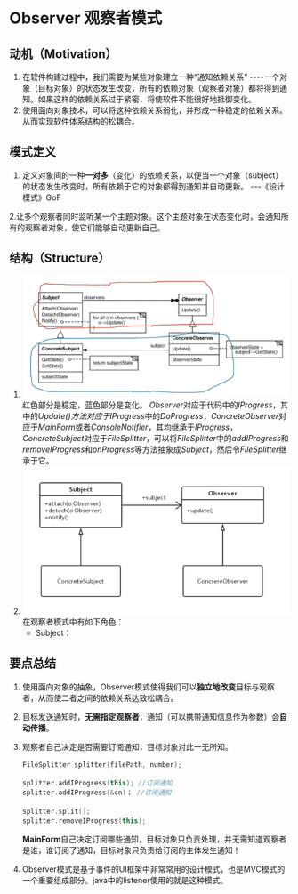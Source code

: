 # Observer 观察者模式

## 动机（Motivation）

1. 在软件构建过程中，我们需要为某些对象建立一种“通知依赖关系” ----一个对象（目标对象）的状态发生改变，所有的依赖对象（观察者对象）都将得到通知。如果这样的依赖关系过于紧密，将使软件不能很好地抵御变化。
2. 使用面向对象技术，可以将这种依赖关系弱化，并形成一种稳定的依赖关系。从而实现软件体系结构的松耦合。

## 模式定义

1. 定义对象间的一种**一对多**（变化）的依赖关系，以便当一个对象（subject）的状态发生改变时，所有依赖于它的对象都得到通知并自动更新。
                            ---《设计模式》GoF

2.让多个观察者同时监听某一个主题对象。这个主题对象在状态变化时，会通知所有的观察者对象，使它们能够自动更新自己。

## 结构（Structure）

1. ![20191224224236.png](https://raw.githubusercontent.com/SunshlnW/Design-Mode/master/image/Template%20Mode%E6%A8%A1%E5%BC%8F%E6%96%B9%E6%B3%95/20191224224236.png)
红色部分是稳定，蓝色部分是变化。
*Observer*对应于代码中的*IProgress*，其中的*Update()*方法对应于*IProgress*中的*DoProgress*，*ConcreteObserver*对应于*MainForm*或者*ConsoleNotifier*，其均继承于*IProgress*，*ConcreteSubject*对应于*FileSplitter*，可以将*FileSplitter*中的*addIProgress*和*removeIProgress*和*onProgress*等方法抽象成*Subject*，然后令*FileSplitter*继承于它。
2. ![20191224231532.png](https://raw.githubusercontent.com/SunshlnW/Design-Mode/master/image/Template%20Mode%E6%A8%A1%E5%BC%8F%E6%96%B9%E6%B3%95/20191224231532.png)
在观察者模式中有如下角色：
    * Subject：

## 要点总结

1. 使用面向对象的抽象，Observer模式使得我们可以**独立地改变**目标与观察者，从而使二者之间的依赖关系达致松耦合。
2. 目标发送通知时，**无需指定观察者**，通知（可以携带通知信息作为参数）会**自动传播**。
3. 观察者自己决定是否需要订阅通知，目标对象对此一无所知。

    ```c++
    FileSplitter splitter(filePath, number);

    splitter.addIProgress(this); //订阅通知
    splitter.addIProgress(&cn)； //订阅通知

    splitter.split();
    splitter.removeIProgress(this);

    ```
    **MainForm**自己决定订阅哪些通知，目标对象只负责处理，并无需知道观察者是谁，谁订阅了通知，目标对象只负责给订阅的主体发生通知！
4. Observer模式是基于事件的UI框架中非常常用的设计模式，也是MVC模式的一个重要组成部分。java中的listener使用的就是这种模式。
